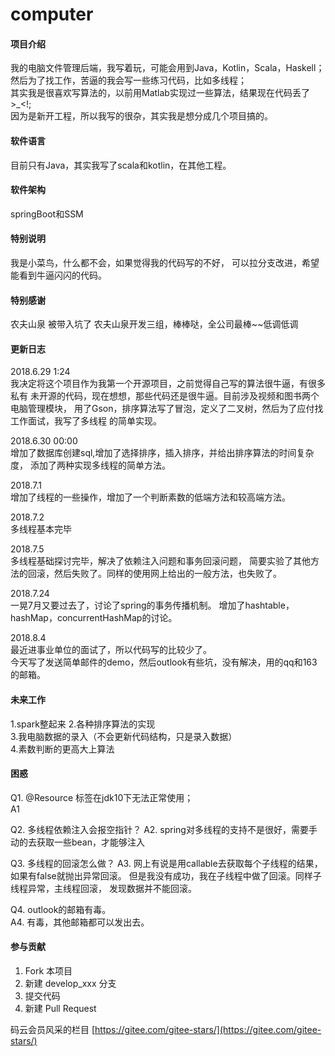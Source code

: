 # computer

#### 项目介绍
我的电脑文件管理后端，我写着玩，可能会用到Java，Kotlin，Scala，Haskell；   
然后为了找工作，苦逼的我会写一些练习代码，比如多线程；   
其实我是很喜欢写算法的，以前用Matlab实现过一些算法，结果现在代码丢了>_<!;   
因为是新开工程，所以我写的很杂，其实我是想分成几个项目搞的。   

#### 软件语言
目前只有Java，其实我写了scala和kotlin，在其他工程。

#### 软件架构
springBoot和SSM 

#### 特别说明
我是小菜鸟，什么都不会，如果觉得我的代码写的不好，
可以拉分支改进，希望能看到牛逼闪闪的代码。

#### 特别感谢
农夫山泉 被带入坑了
农夫山泉开发三组，棒棒哒，全公司最棒~~低调低调

#### 更新日志
2018.6.29  1:24  
我决定将这个项目作为我第一个开源项目，之前觉得自己写的算法很牛逼，有很多私有
未开源的代码，现在想想，那些代码还是很牛逼。目前涉及视频和图书两个电脑管理模块，
用了Gson，排序算法写了冒泡，定义了二叉树，然后为了应付找工作面试，我写了多线程
的简单实现。
          
2018.6.30 00:00   
增加了数据库创建sql,增加了选择排序，插入排序，并给出排序算法的时间复杂度，
添加了两种实现多线程的简单方法。 

2018.7.1  
增加了线程的一些操作，增加了一个判断素数的低端方法和较高端方法。

2018.7.2   
多线程基本完毕

2018.7.5   
多线程基础探讨完毕，解决了依赖注入问题和事务回滚问题，
简要实验了其他方法的回滚，然后失败了。同样的使用网上给出的一般方法，也失败了。

2018.7.24   
一晃7月又要过去了，讨论了spring的事务传播机制。
增加了hashtable，hashMap，concurrentHashMap的讨论。

2018.8.4    
最近进事业单位的面试了，所以代码写的比较少了。   
今天写了发送简单邮件的demo，然后outlook有些坑，没有解决，用的qq和163的邮箱。

#### 未来工作  
1.spark整起来
2.各种排序算法的实现     
3.我电脑数据的录入（不会更新代码结构，只是录入数据）  
4.素数判断的更高大上算法  

#### 困惑
Q1. @Resource 标签在jdk10下无法正常使用；  
A1 

Q2. 多线程依赖注入会报空指针？
A2. spring对多线程的支持不是很好，需要手动的去获取一些bean，才能够注入

Q3. 多线程的回滚怎么做？
A3. 网上有说是用callable去获取每个子线程的结果，如果有false就抛出异常回滚。
    但是我没有成功，我在子线程中做了回滚。同样子线程异常，主线程回滚，
    发现数据并不能回滚。
    
Q4. outlook的邮箱有毒。   
A4. 有毒，其他邮箱都可以发出去。

#### 参与贡献

1. Fork 本项目
2. 新建 develop_xxx 分支
3. 提交代码
4. 新建 Pull Request

码云会员风采的栏目 [https://gitee.com/gitee-stars/](https://gitee.com/gitee-stars/)
